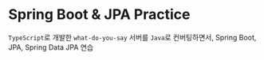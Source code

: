 # Spring Boot & JPA Practice

`TypeScript`로 개발한 `what-do-you-say` 서버를 `Java`로 컨버팅하면서, Spring Boot, JPA, Spring Data JPA 연습